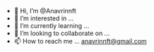 - 👋 Hi, I’m @Anavrinnft
- 👀 I’m interested in ...
- 🌱 I’m currently learning ...
- 💞️ I’m looking to collaborate on ...
- 📫 How to reach me ...
anavrinnft@gmail.com
<!---
Anavrinnft/Anavrinnft is a ✨ special ✨ repository because its `README.md` (this file) appears on your GitHub profile.
You can click the Preview link to take a look at your changes.
--->
